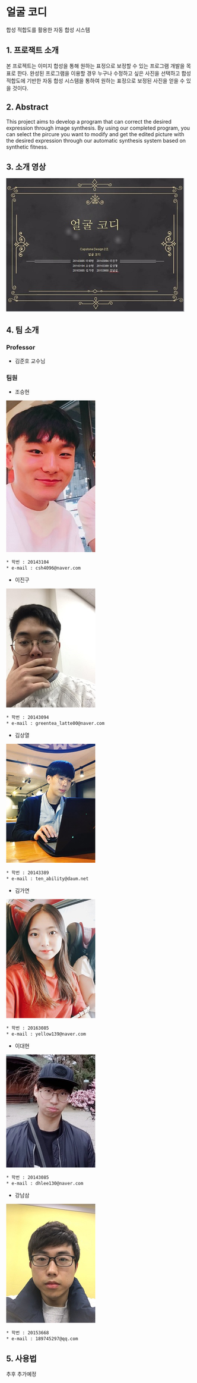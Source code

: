 ﻿# 얼굴 코디
합성 적합도를 활용한 자동 합성 시스템



## 1. 프로잭트 소개

본 프로젝트는 이미지 합성을 통해 원하는 표정으로 보정할 수 있는 프로그램 개발을 목표로 한다.
완성된 프로그램을 이용할 경우 누구나 수정하고 싶은 사진을 선택하고 합성적합도에 기반한 자동 합성 시스템을 통하여 원하는 표정으로 보정된 사진을 얻을 수 있을 것이다.

## 2. Abstract

This project aims to develop a program that can correct the desired expression through image synthesis.
By using our completed program, you can select the pircure you want to modify and get the edited picture with the desired expression through our automatic synthesis system based on synthetic fitness.

## 3. 소개 영상

[![thumbnail](./doc/img/thumbnail.jpg)](https://youtu.be/N6R1Fz4J0ts)

## 4. 팀 소개

### Professor

- 김준호 교수님

### 팀원

- 조승현

![CSH](./doc/img/csh.jpg)

````
* 학번 : 20143104
* e-mail : csh4096@naver.com
````
- 이진구

![LJG](./doc/img/ljg.jpg)

````
* 학번 : 20143094
* e-mail : greentea_latte00@naver.com
````

- 김상열

![KSY](./doc/img/ksy.jpg)

````
* 학번 : 20143389
* e-mail : ten_ability@daum.net
````

- 김가연

![KGY](./doc/img/kgy.jpg)

````
* 학번 : 20163085
* e-mail : yellow139@naver.com
````

- 이대현

![LDH](./doc/img/ldh.jpg)

````
* 학번 : 20143085
* e-mail : dhlee130@naver.com
````

- 강남삼

![GNS](./doc/img/gns.jpg)

````
* 학번 : 20153668
* e-mail : 189745297@qq.com
````

## 5. 사용법

추후 추가예정




